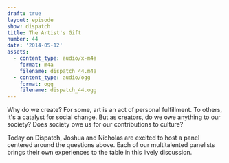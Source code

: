 ```yaml
---
draft: true
layout: episode
show: dispatch
title: The Artist's Gift
number: 44
date: '2014-05-12'
assets:
  - content_type: audio/x-m4a
    format: m4a
    filename: dispatch_44.m4a
  - content_type: audio/ogg
    format: ogg
    filename: dispatch_44.ogg
---
```

Why do we create? For some, art is an act of personal fulfillment. To others, it's a catalyst for social change. But as creators, do we owe anything to our society? Does society owe us for our contributions to culture?

Today on Dispatch, Joshua and Nicholas are excited to host a panel centered around the questions above. Each of our multitalented panelists brings their own experiences to the table in this lively discussion.